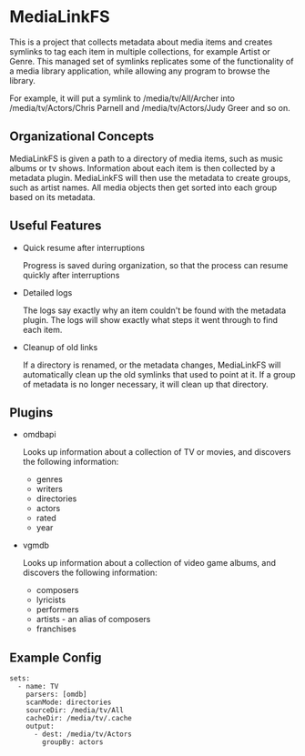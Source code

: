 MediaLinkFS
===========

This is a project that collects metadata about media items and creates symlinks to tag each item in multiple collections, for example Artist or Genre. This managed set of symlinks replicates some of the functionality of a media library application, while allowing any program to browse the library.

For example, it will put a symlink to /media/tv/All/Archer into /media/tv/Actors/Chris Parnell and /media/tv/Actors/Judy Greer and so on.

Organizational Concepts
-----------------------

MediaLinkFS is given a path to a directory of media items, such as music albums or tv shows. Information about each item is then collected by a metadata plugin. MediaLinkFS will then use the metadata to create groups, such as artist names. All media objects then get sorted into each group based on its metadata.

Useful Features
---------------

* Quick resume after interruptions

  Progress is saved during organization, so that the process can resume quickly after interruptions

* Detailed logs

  The logs say exactly why an item couldn't be found with the metadata plugin. The logs will show exactly what steps it went through to find each item.

* Cleanup of old links

  If a directory is renamed, or the metadata changes, MediaLinkFS will automatically clean up the old symlinks that used to point at it. If a group of metadata is no longer necessary, it will clean up that directory.

Plugins
-------

* omdbapi

  Looks up information about a collection of TV or movies, and discovers the following information:

  * genres
  * writers
  * directories
  * actors
  * rated
  * year

* vgmdb

  Looks up information about a collection of video game albums, and discovers the following information:

  * composers
  * lyricists
  * performers
  * artists - an alias of composers
  * franchises

Example Config
--------------

    sets:
      - name: TV
        parsers: [omdb]
        scanMode: directories
        sourceDir: /media/tv/All
        cacheDir: /media/tv/.cache
        output:
          - dest: /media/tv/Actors
            groupBy: actors



